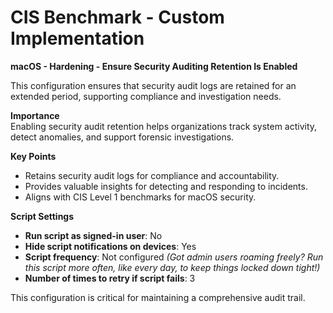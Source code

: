 # CIS Benchmark - Custom Implementation

**macOS - Hardening - Ensure Security Auditing Retention Is Enabled**

This configuration ensures that security audit logs are retained for an extended period, supporting compliance and investigation needs.

**Importance**  
Enabling security audit retention helps organizations track system activity, detect anomalies, and support forensic investigations.

**Key Points**  
- Retains security audit logs for compliance and accountability.  
- Provides valuable insights for detecting and responding to incidents.  
- Aligns with CIS Level 1 benchmarks for macOS security.  

**Script Settings**  
- **Run script as signed-in user**: No  
- **Hide script notifications on devices**: Yes  
- **Script frequency**: Not configured *(Got admin users roaming freely? Run this script more often, like every day, to keep things locked down tight!)*  
- **Number of times to retry if script fails**: 3  

This configuration is critical for maintaining a comprehensive audit trail.
